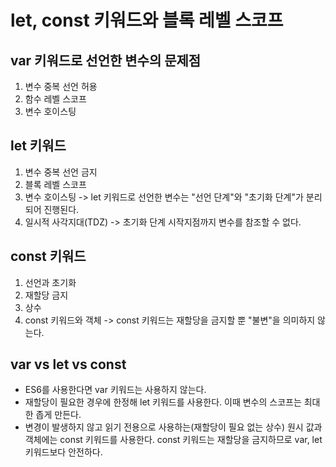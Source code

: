 # let, const 키워드와 블록 레벨 스코프

## var 키워드로 선언한 변수의 문제점

1. 변수 중복 선언 허용
2. 함수 레벨 스코프
3. 변수 호이스팅

## let 키워드

1. 변수 중복 선언 금지
2. 블록 레벨 스코프
3. 변수 호이스팅 -> let 키워드로 선언한 변수는 "선언 단계"와 "초기화 단계"가 분리되어 진행된다.
4. 일시적 사각지대(TDZ) -> 초기화 단계 시작지점까지 변수를 참조할 수 없다.

## const 키워드

1. 선언과 초기화
2. 재할당 금지
3. 상수
4. const 키워드와 객체 -> const 키워드는 재할당을 금지할 뿐 "불변"을 의미하지 않는다.

## var vs let vs const

- ES6를 사용한다면 var 키워드는 사용하지 않는다.
- 재할당이 필요한 경우에 한정해 let 키워드를 사용한다. 이때 변수의 스코프는 최대한 좁게 만든다.
- 변경이 발생하지 않고 읽기 전용으로 사용하는(재할당이 필요 없는 상수) 원시 값과 객체에는 const 키워드를 사용한다. const 키워드는 재할당을 금지하므로 var, let 키워드보다 안전하다.
